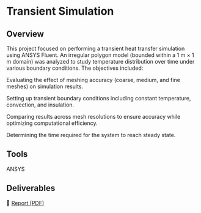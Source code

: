 # Transient Simulation 

## Overview
This project focused on performing a transient heat transfer simulation using ANSYS Fluent. An irregular polygon model (bounded within a 1 m × 1 m domain) was analyzed to study temperature distribution over time under various boundary conditions. The objectives included:

Evaluating the effect of meshing accuracy (coarse, medium, and fine meshes) on simulation results.

Setting up transient boundary conditions including constant temperature, convection, and insulation.

Comparing results across mesh resolutions to ensure accuracy while optimizing computational efficiency.

Determining the time required for the system to reach steady state.
## Tools
ANSYS

## Deliverables
📄 [Report (PDF)](https://github.com/user-attachments/files/22567871/Project.2.330.pdf)
